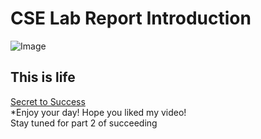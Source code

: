 # CSE Lab Report Introduction
![Image](https://yt3.ggpht.com/ytc/AKedOLR8EhO9xd-GBqt71jkacPlZkI5ehFusk00YrlUd=s900-c-k-c0x00ffffff-no-rj)
## This is life
[Secret to Success](https://www.youtube.com/watch?v=dQw4w9WgXcQ)
<Br/>
*Enjoy your day! Hope you liked my video!
<Br/>
Stay tuned for part 2 of succeeding